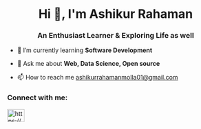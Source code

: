 <h1 align="center">Hi 👋, I'm Ashikur Rahaman</h1>
<h3 align="center">An Enthusiast Learner & Exploring Life as well</h3>

- 🌱 I’m currently learning **Software Development**

- 💬 Ask me about **Web, Data Science, Open source**

- 📫 How to reach me ashikurrahamanmolla01@gmail.com
  
<h3 align="left">Connect with me:</h3>
<p align="left">
<a href="https://www.linkedin.com/in/ashikurrahaman-arm/" target="blank"><img align="center" src="https://raw.githubusercontent.com/rahuldkjain/github-profile-readme-generator/master/src/images/icons/Social/linked-in-alt.svg" alt="https://www.linkedin.com/in/ashikur-rahaman-molla-a-r-m/" height="30" width="40" /></a>
</p>
